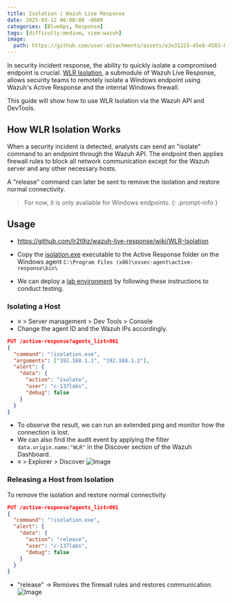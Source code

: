 ```yaml
---
title: Isolation | Wazuh Live Response
date: 2025-03-12 06:00:00 -0600
categories: [BlueOps, Response]
tags: [difficulty:medium, siem:wazuh]
image:
  path: https://github.com/user-attachments/assets/e2e31225-45e8-4583-bf71-d8ae540a88fc
---
```


In security incident response, the ability to quickly isolate a compromised endpoint is crucial. [WLR Isolation](https://github.com/lr2t9iz/wazuh-live-response/wiki/WLR-Isolation), a submodule of Wazuh Live Response, allows security teams to remotely isolate a Windows endpoint using Wazuh's Active Response and the internal Windows firewall.

This guide will show how to use WLR Isolation via the Wazuh API and DevTools.

## How WLR Isolation Works
When a security incident is detected, analysts can send an "isolate" command to an endpoint through the Wazuh API. The endpoint then applies firewall rules to block all network communication except for the Wazuh server and any other necessary hosts.

A "release" command can later be sent to remove the isolation and restore normal connectivity.

> For now, it is only available for Windows endpoints.
{: .prompt-info }

## Usage
- https://github.com/lr2t9iz/wazuh-live-response/wiki/WLR-Isolation

- Copy the [isolation.exe](https://github.com/lr2t9iz/wazuh-live-response/tree/main/endpoint/windows/bin) executable to the Active Response folder on the Windows agent `C:\Program Files (x86)\ossec-agent\active-response\bin\`
- We can deploy a [lab environment](https://c-137labs.mitzep.com/posts/wazuh-s1em/) by following these instructions to conduct testing.

### Isolating a Host
- ≡ > Server management > Dev Tools > Console
- Change the agent ID and the Wazuh IPs accordingly.
```json
PUT /active-response?agents_list=001
{
  "command": "!isolation.exe",
  "arguments": ["192.168.1.1", "192.168.1.2"],
  "alert": { 
    "data": { 
      "action": "isolate",
      "user": "c-137labs",
      "debug": false
    }
  }
}
```
- To observe the result, we can run an extended ping and monitor how the connection is lost.
- We can also find the audit event by applying the filter `data.origin.name:"WLR"` in the Discover section of the Wazuh Dashboard.
- ≡ > Explorer > Discover
![Image](https://github.com/user-attachments/assets/6bc1d43e-ac5c-4dee-908e-d722a036df4c)

### Releasing a Host from Isolation
To remove the isolation and restore normal connectivity
```json
PUT /active-response?agents_list=001
{
  "command": "!isolation.exe",
  "alert": { 
    "data": { 
      "action": "release",
      "user": "c-137labs",
      "debug": false
    }
  }
}
```
- "release" → Removes the firewall rules and restores communication.
![Image](https://github.com/user-attachments/assets/1638a56a-74a4-41ec-9488-200e85632768)

